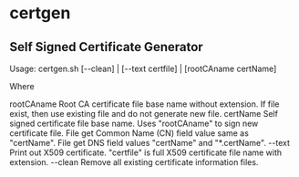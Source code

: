 # certgen
Self Signed Certificate Generator
---------------------------------

Usage:  certgen.sh  [--clean] | [--text certfile] | [rootCAname certName]

Where

  rootCAname   Root CA certificate file base name without extension. If file
               exist, then use existing file and do not generate new file.
  certName     Self signed certificate file base name.
               Uses "rootCAname" to sign new certificate file.
               File get Common Name (CN) field value same as "certName".
               File get DNS field values "certName" and "*.certName".
  --text       Print out X509 certificate. "certfile" is full X509
               certificate file name with extension.
  --clean      Remove all existing certificate information files.

